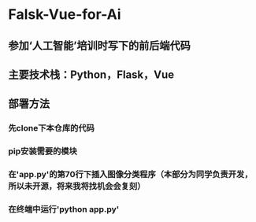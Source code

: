 # Falsk-Vue-for-Ai
## 参加‘人工智能’培训时写下的前后端代码
## 主要技术栈：Python，Flask，Vue
## 部署方法
### 先clone下本仓库的代码
### pip安装需要的模块
### 在'app.py'的第70行下插入图像分类程序（本部分为同学负责开发，所以未开源，将来我将找机会会复刻）
### 在终端中运行'python app.py'
